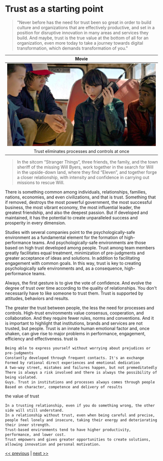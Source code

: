 # Trust as a starting point

>"Never before has the need for trust been so great in order to build culture and organizations that are effectively productive, and set in a position for disruptive innovation in many areas and services they build. And maybe, trust is the true value at the bottom of all for an organization, even more today to take a journey towards digital transformation, which demands transformation of you."

| Movie |
| :---: |
|![](../../images/trust_as_a_starting_point.png)|
|Trust eliminates processes and controls at once|

>In the sitcom “Stranger Things”, three friends, the family, and the town sheriff of the missing Will Byers, work together in the search for Will in the upside-down land, where they find “Eleven”, and together forge a closer relationship, with intensity and confidence in carrying out missions to rescue Will.

There is something common among individuals, relationships, families, nations, economies, and even civilizations, and that is trust. Something that if removed, destroys the most powerful government, the most successful business, the most vibrant economy, the most influential leader, the greatest friendship, and also the deepest passion. But if developed and maintained, it has the potential to create unparalleled success and prosperity in every dimension.

Studies with several companies point to the psychologically-safe environment as a fundamental element for the formation of high-performance teams. And psychologically-safe environments are those based on high trust developed among people. Trust among team members greatly facilitates equal treatment, minimization of pre-judgments and greater acceptance of ideas and solutions. In addition to facilitating engagement with common goals. In this way, trust is key to creating psychologically safe environments and, as a consequence, high-performance teams.

Always, the first gesture is to give the vote of confidence. And evolve the degree of trust over time according to the quality of relationships. You don't necessarily have to like someone to trust them. Trust is supported by attitudes, behaviors and results.

The greater the trust between people, the less the need for processes and controls. High-trust environments value consensus, cooperation, and collaboration. And they require fewer rules, norms and conventions. And it is important to highlight that institutions, brands and services are not trusted, but people. Trust is an innate human emotional factor and, once shaken, can give rise to major problems in performance, engagement, efficiency and effectiveness.
trust is

    Being able to express yourself without worrying about prejudices or pre-judgments
    Constantly developed through frequent contacts. It's an exchange
    Formed by rational direct experiences and emotional dedication
    A two-way street, mistakes and failures happen, but not premeditatedly
    There is always a risk involved and there is always the possibility of being violated.
    Guys. Trust in institutions and processes always comes through people
    Based on character, competence and delivery of results

the value of trust

    In a trusting relationship, even if you do something wrong, the other side will still understand.
    In a relationship without trust, even when being careful and precise, people feel lonely and insecure, taking their energy and deteriorating their inner strength.
    Trust-based environments tend to have higher productivity, performance, and lower cost.
    Trust empowers and gives greater opportunities to create solutions, allowing innovation and personal motivation.

[<< previous](0-glassbox_organizations.md) | [next >>](2-culture_eating_strategy.md)
